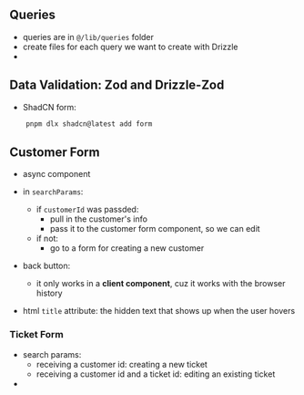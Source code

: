 ## Queries
- queries are in `@/lib/queries` folder
- create files for each query we want to create with Drizzle
- 
## Data Validation: Zod and Drizzle-Zod
- ShadCN form:
```bash
	pnpm dlx shadcn@latest add form
```
## Customer Form
- async component
- in `searchParams`:
	- if `customerId` was passded:
		- pull in the customer's info
		- pass it to the customer form component, so we can edit
	- if not:
		- go to a form for creating a new customer
- back button:
	- it only works in a **client component**, cuz it works with the browser history

- html `title` attribute: the hidden text that shows up when the user hovers
### Ticket Form
- search params:
	- receiving a customer id: creating a new ticket
	- receiving a customer id and a ticket id: editing an existing ticket
- 